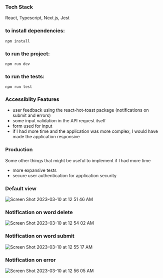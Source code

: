 ### Tech Stack
 React, Typescript, Next.js, Jest
 
### to install dependencies:

```
npm install
```

### to run the project:

```
npm run dev
```

### to run the tests:

```
npm run test
```

### Accessiblity Features
- user feedback using the react-hot-toast package (notifications on submit and errors)
- some input validation in the API request itself
- form used for input
- if I had more time and the application was more complex, I would have made the application responsive


### Production
Some other things that might be useful to implement if I had more time
- more expansive tests
- secure user authentication for application security


### Default view
![Screen Shot 2023-03-10 at 12 51 46 AM](https://user-images.githubusercontent.com/67180069/224269275-f87b19b9-5736-4522-9511-0dfe834bc53d.png)

### Notification on word delete
![Screen Shot 2023-03-10 at 12 54 02 AM](https://user-images.githubusercontent.com/67180069/224270060-fa45834c-c9ff-4736-9295-3a4f62f3243a.png)

### Notification on word submit
![Screen Shot 2023-03-10 at 12 55 17 AM](https://user-images.githubusercontent.com/67180069/224270250-743b655e-ddf4-4169-9c10-36925831117e.png)

### Notification on error
![Screen Shot 2023-03-10 at 12 56 05 AM](https://user-images.githubusercontent.com/67180069/224270480-497b3b8b-a793-4c03-bd87-a71a46605e8e.png)

